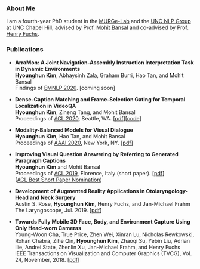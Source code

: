 
### About Me
I am a fourth-year PhD student in the [MURGe-Lab](https://murgelab.cs.unc.edu/) and the [UNC NLP Group](http://nlp.cs.unc.edu/) at UNC Chapel Hill, advised by Prof. [Mohit Bansal](http://www.cs.unc.edu/~mbansal) and co-advised by Prof. [Henry Fuchs](http://henryfuchs.web.unc.edu/).


### Publications

* **ArraMon: A Joint Navigation-Assembly Instruction Interpretation Task in Dynamic Environments**  
**Hyounghun Kim**, Abhaysinh Zala, Graham Burri, Hao Tan, and Mohit Bansal  
Findings of [EMNLP 2020](https://2020.emnlp.org/). [coming soon]

* **Dense-Caption Matching and Frame-Selection Gating for Temporal Localization in VideoQA**  
**Hyounghun Kim**, Zineng Tang, and Mohit Bansal  
Proceedings of [ACL 2020](https://acl2020.org/), Seattle, WA. [[pdf](https://arxiv.org/abs/2005.06409)][[code](https://github.com/hyounghk/VideoQADenseCapFrameGate-ACL2020)]

* **Modality-Balanced Models for Visual Dialogue**  
**Hyounghun Kim**, Hao Tan, and Mohit Bansal  
Proceedings of [AAAI 2020](https://aaai.org/Conferences/AAAI-20/), New York, NY. [[pdf](https://arxiv.org/abs/2001.06354)]

* **Improving Visual Question Answering by Referring to Generated Paragraph Captions**  
**Hyounghun Kim** and Mohit Bansal  
Proceedings of [ACL 2019](http://www.acl2019.org/), Florence, Italy (short paper). [[pdf](https://arxiv.org/abs/1906.06216)]  
([ACL Best Short Paper Nomination](http://www.acl2019.org/EN/nominations-for-acl-2019-best-paper-awards.xhtml))

* **Development of Augmented Reality Applications in Otolaryngology-Head and Neck Surgery**  
Austin S. Rose, **Hyounghun Kim**, Henry Fuchs, and Jan-Michael Frahm  
The Laryngoscope, Jul. 2019. [[pdf](https://onlinelibrary.wiley.com/doi/pdf/10.1002/lary.28098)]

* **Towards Fully Mobile 3D Face, Body, and Environment Capture Using Only Head-worn Cameras**   
Young-Woon Cha, True Price, Zhen Wei, Xinran Lu, Nicholas Rewkowski, Rohan Chabra, Zihe Qin, **Hyounghun Kim**, Zhaoqi Su, Yebin Liu, Adrian Ilie, Andrei State, Zhenlin Xu, Jan-Michael Frahm, and Henry Fuchs  
IEEE Transactions on Visualization and Computer Graphics (TVCG), Vol. 24, November, 2018. [[pdf](https://ieeexplore.ieee.org/stamp/stamp.jsp?tp=&arnumber=8458443)]

